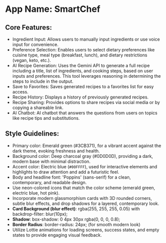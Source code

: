 # **App Name**: SmartChef

## Core Features:

- Ingredient Input: Allows users to manually input ingredients or use voice input for convenience.
- Preference Selection: Enables users to select dietary preferences like cuisine type, meal type (breakfast, lunch), and dietary restrictions (vegan, keto, etc.).
- AI Recipe Generation: Uses the Gemini API to generate a full recipe including a title, list of ingredients, and cooking steps, based on user inputs and preferences. This tool leverages reasoning in determining the steps to include in the output.
- Save to Favorites: Saves generated recipes to a favorites list for easy access.
- Recipe History: Displays a history of previously generated recipes.
- Recipe Sharing: Provides options to share recipes via social media or by copying a shareable link.
- AI Chatbot: AI chatbot that answers the questions from users on topics like recipe tips and substitutions.

## Style Guidelines:

- Primary color: Emerald green (#3CB371), for a vibrant accent against the dark theme, evoking freshness and health.
- Background color: Deep charcoal gray (#0D0D0D), providing a dark, modern base with minimal distraction.
- Accent color: Electric blue (`#00FFFF`), used for interactive elements and highlights to draw attention and add a futuristic feel.
- Body and headline font: 'Poppins' (sans-serif) for a clean, contemporary, and readable design.
- Use neon-colored icons that match the color scheme (emerald green, electric blue, hot pink).
- Incorporate modern glassmorphism cards with 3D rounded corners, subtle blur effects, and drop shadows for a layered, contemporary look.
- **Card Background (blur effect)**: rgba(255, 255, 255, 0.05) with backdrop-filter: blur(10px);
- **Shadow**: box-shadow: 0 4px 30px rgba(0, 0, 0, 0.8);
- **Border Radius**: border-radius: 24px; (for smooth modern look)
- Utilize Lottie animations for loading screens, success states, and empty states to provide engaging visual feedback.